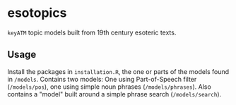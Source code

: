 # esotopics

`keyATM` topic models built from 19th century esoteric texts.

## Usage

Install the packages in `installation.R`, the one or parts of the models found in `/models`. Contains two models: One using Part-of-Speech filter (`/models/pos`), one using simple noun phrases (`/models/phrases`). Also contains a "model" built around a simple phrase search (`/models/search`).
